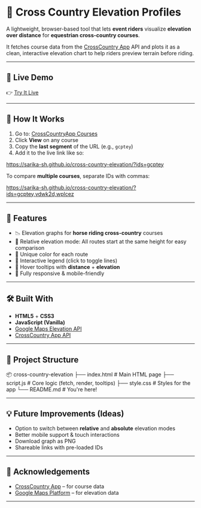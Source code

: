 # 🏇 Cross Country Elevation Profiles

A lightweight, browser-based tool that lets **event riders** visualize **elevation over distance** for **equestrian cross-country courses**.

It fetches course data from the [CrossCountry App](https://www.crosscountryapp.com/) API and plots it as a clean, interactive elevation chart to help riders preview terrain before riding.

---

## 🔗 Live Demo

👉 [Try It Live](https://sarika-sh.github.io/cross-country-elevation/)  

---

## 📌 How It Works

1. Go to: [CrossCountryApp Courses](https://www.crosscountryapp.com/courses)
2. Click **View** on any course
3. Copy the **last segment** of the URL (e.g., `gcptey`)
4. Add it to the live link like so:

https://sarika-sh.github.io/cross-country-elevation/?ids=gcptey

To compare **multiple courses**, separate IDs with commas:

https://sarika-sh.github.io/cross-country-elevation/?ids=gcptey,vdwk2d,wplcez


---

## 🎯 Features

- 📉 Elevation graphs for **horse riding cross-country** courses
- 📍 Relative elevation mode: All routes start at the same height for easy comparison
- 🎨 Unique color for each route
- 🧭 Interactive legend (click to toggle lines)
- 🧠 Hover tooltips with **distance** + **elevation**
- 📱 Fully responsive & mobile-friendly

---

## 🛠️ Built With

- **HTML5** + **CSS3**
- **JavaScript (Vanilla)**
- [Google Maps Elevation API](https://developers.google.com/maps/documentation/elevation/start)
- [CrossCountry App API](https://www.crosscountryapp.com/)

---

## 📁 Project Structure

📦 cross-country-elevation
├── index.html # Main HTML page
├── script.js # Core logic (fetch, render, tooltips)
├── style.css # Styles for the app
└── README.md # You're here!


---

## 💡 Future Improvements (Ideas)

- Option to switch between **relative** and **absolute** elevation modes
- Better mobile support & touch interactions
- Download graph as PNG
- Shareable links with pre-loaded IDs

---

## 🙏 Acknowledgements

- [CrossCountry App](https://www.crosscountryapp.com/) – for course data
- [Google Maps Platform](https://developers.google.com/maps/documentation/elevation/start) – for elevation data

---

